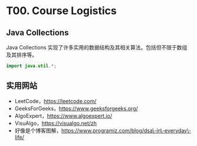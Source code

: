 
T00\. Course Logistics
======================


Java Collections
----------------


Java Collections 实现了许多实用的数据结构及其相关算法。包括但不限于数组及其排序等。



```java
import java.util.*;

```

实用网站
----


* LeetCode，https://leetcode.com/
* GeeksForGeeks，https://www.geeksforgeeks.org/
* AlgoExpert，https://www.algoexpert.io/
* VisuAlgo，https://visualgo.net/zh
* 好像是个博客图解，https://www.programiz.com/blog/dsa\-in\-everyday\-life/



